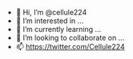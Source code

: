 - 👋 Hi, I’m @cellule224
- 👀 I’m interested in ...
- 🌱 I’m currently learning ...
- 💞️ I’m looking to collaborate on ...
- 📫 https://twitter.com/Cellule224

<!---
cellule224/cellule224 is a ✨ special ✨ repository because its `README.md` (this file) appears on your GitHub profile.
You can click the Preview link to take a look at your changes.
--->
